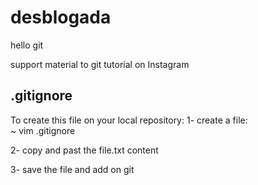 # desblogada
hello git 

support material to git tutorial on Instagram

## .gitignore
To create this file on your local repository:
1- create a file:  
~ vim .gitignore

2- copy and past the file.txt content

3- save the file and add on git

